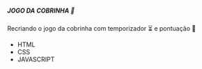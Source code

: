 ##### JOGO DA COBRINHA :snake:

Recriando o jogo da cobrinha com temporizador :hourglass_flowing_sand: e pontuação :dizzy:

* HTML
* CSS
* JAVASCRIPT